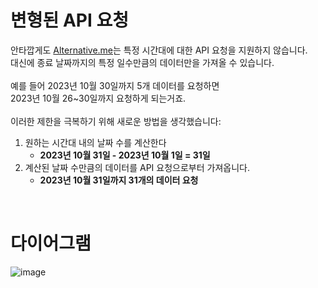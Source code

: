 # 변형된 API 요청 
안타깝게도 [Alternative.me](https://alternative.me/crypto/fear-and-greed-index/#api)는 특정 시간대에 대한 API 요청을 지원하지 않습니다. </br>
대신에 종료 날짜까지의 특정 일수만큼의 데이터만을 가져올 수 있습니다. </br></br>
예를 들어 2023년 10월 30일까지 5개 데이터를 요청하면 </br>
2023년 10월 26~30일까지 요청하게 되는거죠. </br> </br>
이러한 제한을 극복하기 위해 새로운 방법을 생각했습니다:
1. 원하는 시간대 내의 날짜 수를 계산한다
   - **2023년 10월 31일 - 2023년 10월 1일 = 31일**
3. 계산된 날짜 수만큼의 데이터를 API 요청으로부터 가져옵니다.
   - **2023년 10월 31일까지 31개의 데이터 요청**
</br>

# 다이어그램
![image](https://github.com/juho-creator/Crypto_AlgoTrading/assets/72856990/2eae6a0e-b671-44fe-9874-ed8c3c3c17cc)
